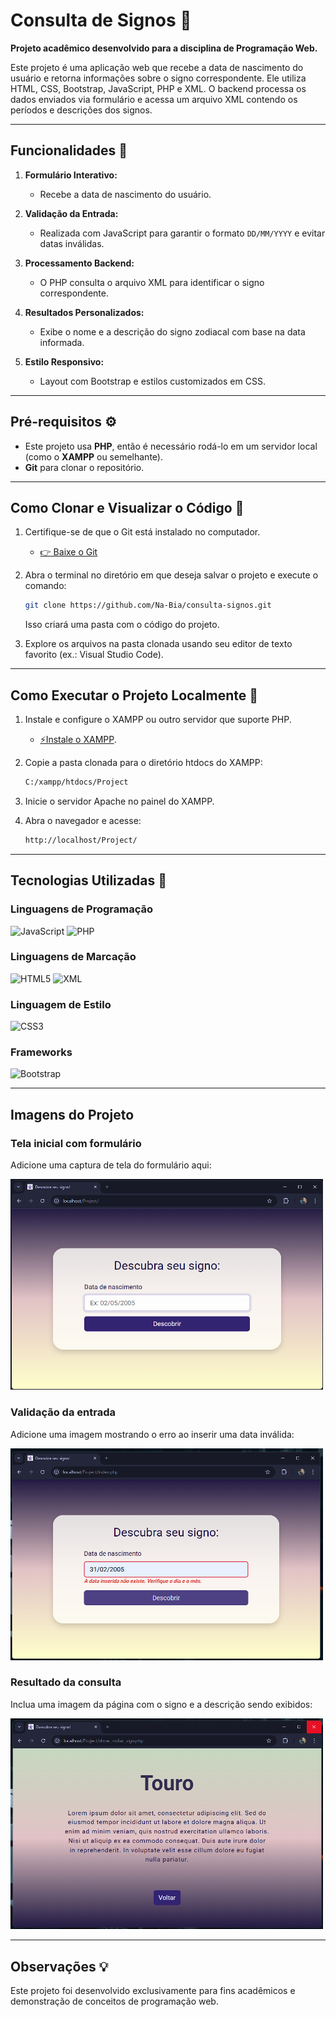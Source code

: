 # **Consulta de Signos** 🌟

**Projeto acadêmico desenvolvido para a disciplina de Programação Web.**

Este projeto é uma aplicação web que recebe a data de nascimento do usuário e retorna informações sobre o signo correspondente. Ele utiliza HTML, CSS, Bootstrap, JavaScript, PHP e XML. O backend processa os dados enviados via formulário e acessa um arquivo XML contendo os períodos e descrições dos signos.

---

## **Funcionalidades 🎯**
1. **Formulário Interativo:**  
   - Recebe a data de nascimento do usuário.  

2. **Validação da Entrada:**  
   - Realizada com JavaScript para garantir o formato `DD/MM/YYYY` e evitar datas inválidas.  

3. **Processamento Backend:**  
   - O PHP consulta o arquivo XML para identificar o signo correspondente.  

4. **Resultados Personalizados:**  
   - Exibe o nome e a descrição do signo zodiacal com base na data informada.  

5. **Estilo Responsivo:**  
   - Layout com Bootstrap e estilos customizados em CSS.  

---

## **Pré-requisitos ⚙️**
- Este projeto usa **PHP**, então é necessário rodá-lo em um servidor local (como o **XAMPP** ou semelhante).  
- **Git** para clonar o repositório.  

---

## **Como Clonar e Visualizar o Código 📂**
1. Certifique-se de que o Git está instalado no computador.
   - [👉 Baixe o Git](https://git-scm.com/)

3. Abra o terminal no diretório em que deseja salvar o projeto e execute o comando:
   ```bash
   git clone https://github.com/Na-Bia/consulta-signos.git
   ```
   Isso criará uma pasta com o código do projeto.

4. Explore os arquivos na pasta clonada usando seu editor de texto favorito (ex.: Visual Studio Code).

--- 

## Como Executar o Projeto Localmente 🚀
1. Instale e configure o XAMPP ou outro servidor que suporte PHP.
    - [⚡Instale o XAMPP](https://www.apachefriends.org/download.html).

3. Copie a pasta clonada para o diretório htdocs do XAMPP:
    ```bash
    C:/xampp/htdocs/Project
    ```
4. Inicie o servidor Apache no painel do XAMPP.

5. Abra o navegador e acesse:
   ```bash
   http://localhost/Project/
   ```
___

## Tecnologias Utilizadas 🔧
### **Linguagens de Programação**
![JavaScript](https://img.shields.io/badge/JavaScript-F7DF1E?style=for-the-badge&logo=javascript&logoColor=black)
![PHP](https://img.shields.io/badge/PHP-777BB4?style=for-the-badge&logo=php&logoColor=white)  

### **Linguagens de Marcação**
![HTML5](https://img.shields.io/badge/HTML5-E34F26?style=for-the-badge&logo=html5&logoColor=white)
![XML](https://img.shields.io/badge/XML-006699?style=for-the-badge&logo=xml&logoColor=white)

### **Linguagem de Estilo**
![CSS3](https://img.shields.io/badge/CSS3-1572B6?style=for-the-badge&logo=css3&logoColor=white)

### **Frameworks**
![Bootstrap](https://img.shields.io/badge/-Bootstrap-0D1117?style=for-the-badge&logo=bootstrap&labelColor=0D1117)

---

## **Imagens do Projeto**
### Tela inicial com formulário
Adicione uma captura de tela do formulário aqui:

<img src="/imagensreadme/telainicial.png" width="500">


### Validação da entrada
Adicione uma imagem mostrando o erro ao inserir uma data inválida:

<img src="/imagensreadme/validacao.png" width="500">


### Resultado da consulta
Inclua uma imagem da página com o signo e a descrição sendo exibidos:

<img src="/imagensreadme/resultado.png" width="500">

---

## Observações 💡
Este projeto foi desenvolvido exclusivamente para fins acadêmicos e demonstração de conceitos de programação web.
